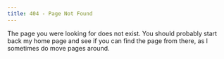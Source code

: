 ```yaml
---
title: 404 - Page Not Found
---
```


The page you were looking for does not exist.  You should probably start back
my home page and see if you can find the page from there, as I sometimes do
move pages around.

